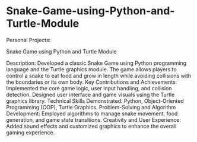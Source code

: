 # Snake-Game-using-Python-and-Turtle-Module
Personal Projects:

Snake Game using Python and Turtle Module

Description: Developed a classic Snake Game using Python programming language and the Turtle graphics module. The game allows players to control a snake to eat food and grow in length while avoiding collisions with the boundaries or its own body.
Key Contributions and Achievements: Implemented the core game logic, user input handling, and collision detection. Designed user interface and game visuals using the Turtle graphics library.
Technical Skills Demonstrated: Python, Object-Oriented Programming (OOP), Turtle Graphics.
Problem-Solving and Algorithm Development: Employed algorithms to manage snake movement, food generation, and game state transitions.
Creativity and User Experience: Added sound effects and customized graphics to enhance the overall gaming experience.
